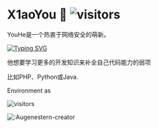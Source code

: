# X1aoYou 👻     ![visitors](https://visitor-badge.laobi.icu/badge?page_id=MyServant.visitor-badge)

YouHe是一个热衷于网络安全的萌新。

[![Typing SVG](https://readme-typing-svg.herokuapp.com/?lines=热衷于动漫和二次元♥;热衷于网络安全)](https://git.io/typing-svg)

他想要学习更多的开发知识来补全自己代码能力的弱项

比如PHP、Python或Java.


Environment as

![visitors](https://camo.githubusercontent.com/100cdc29afd1ca60ea4bd9ff84f5de2699120182056d3a84ca07697a81ca3153/68747470733a2f2f696d672e736869656c64732e696f2f62616467652f56697375616c25323053747564696f253230436f64652d626c75653f7374796c653d666c61742d737175617265266c6f676f3d76697375616c2d73747564696f2d636f6465266c6f676f436f6c6f723d666666666666)


![:Augenestern-creator](https://count.getloli.com/get/@:Augenestern-creator?theme=gelbooru-h)



